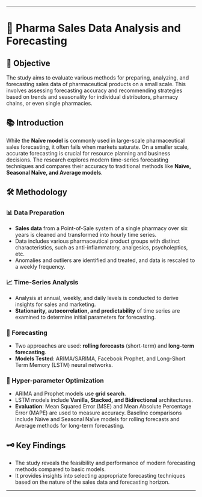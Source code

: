 
---

# 💊 Pharma Sales Data Analysis and Forecasting

## 🎯 Objective
The study aims to evaluate various methods for preparing, analyzing, and forecasting sales data of pharmaceutical products on a small scale. This involves assessing forecasting accuracy and recommending strategies based on trends and seasonality for individual distributors, pharmacy chains, or even single pharmacies.

## 📚 Introduction
While the **Naïve model** is commonly used in large-scale pharmaceutical sales forecasting, it often fails when markets saturate. On a smaller scale, accurate forecasting is crucial for resource planning and business decisions. The research explores modern time-series forecasting techniques and compares their accuracy to traditional methods like **Naïve, Seasonal Naïve, and Average models**.

## 🛠️ Methodology

### 📊 Data Preparation
- **Sales data** from a Point-of-Sale system of a single pharmacy over six years is cleaned and transformed into hourly time series.
- Data includes various pharmaceutical product groups with distinct characteristics, such as anti-inflammatory, analgesics, psycholeptics, etc.
- Anomalies and outliers are identified and treated, and data is rescaled to a weekly frequency.

### 📈 Time-Series Analysis
- Analysis at annual, weekly, and daily levels is conducted to derive insights for sales and marketing.
- **Stationarity, autocorrelation, and predictability** of time series are examined to determine initial parameters for forecasting.

### 🔮 Forecasting
- Two approaches are used: **rolling forecasts** (short-term) and **long-term forecasting**.
- **Models Tested**: ARIMA/SARIMA, Facebook Prophet, and Long-Short Term Memory (LSTM) neural networks.

### 🔧 Hyper-parameter Optimization
- ARIMA and Prophet models use **grid search**.
- LSTM models include **Vanilla, Stacked, and Bidirectional** architectures.
- **Evaluation**: Mean Squared Error (MSE) and Mean Absolute Percentage Error (MAPE) are used to measure accuracy. Baseline comparisons include Naïve and Seasonal Naïve models for rolling forecasts and Average methods for long-term forecasting.

## 🗝️ Key Findings
- The study reveals the feasibility and performance of modern forecasting methods compared to basic models.
- It provides insights into selecting appropriate forecasting techniques based on the nature of the sales data and forecasting horizon.

---
